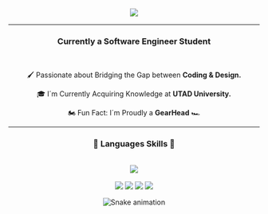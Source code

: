 <div>
  
  <h3 align="center">
   <a href="https://luisandrelemos.github.io/"><img src="https://readme-typing-svg.demolab.com?font=Poppins&size=40&duration=2000&pause=1000&color=FFFFFFDE&background=FFFFFF00&center=true&vCenter=true&random=false&width=435&height=60&lines=Hey+There+%F0%9F%91%8B%F0%9F%8F%BD;I%C2%B4m+Lu%C3%ADs+Lemos++%F0%9F%98%8E"/>
   </a>
  </h3><hr/>
  
  <h3 align="center"> Currently a Software Engineer Student</h3> <br/>

<div align="center">
  
  🖌 Passionate about Bridging the Gap between **Coding & Design.**

  🎓 I´m Currently Acquiring Knowledge at **UTAD University.** 

  🏍 Fun Fact: I´m Proudly a **GearHead** 🏎
</div>

<hr/>

<h3 align="center"> 🧰 Languages Skills 🧰</h3> </br>

<div align="center">
  <a href="https://luisandrelemos.github.io">
    <img src="https://skillicons.dev/icons?i=html,css,js,react,git,c,cpp,cs,python,ae,ps"/>
</div>
 </br>

<div align="center">
  <a href = "https://luisandrelemos.github.io" target="_blank"><img src="https://img.shields.io/badge/website-000000?style=for-the-badge&logo=About.me&logoColor=white" target="_blank"></a>
  <a href = "mailto:lemosluis547@gmail.com"><img src="https://img.shields.io/badge/-Gmail-%23333?style=for-the-badge&logo=gmail&logoColor=white" target="_blank"></a>
  <a href = "https://www.linkedin.com/in/lu%C3%ADs-lemos-2a63bb255/" target="_blank"><img src="https://img.shields.io/badge/-LinkedIn-%230077B5?style=for-the-badge&logo=linkedin&logoColor=white" target="_blank"></a> 
  <a href="https://steamcommunity.com/id/____L_A____/" target="_blank"><img src="https://img.shields.io/badge/Steam-000000?style=for-the-badge&logo=steam&logoColor=white" target="_blank"></a>
</div>

<div align="center">

  ![Snake animation](https://github.com/danielbped/danielbped/blob/output/github-contribution-grid-snake.svg)
  
</div>
